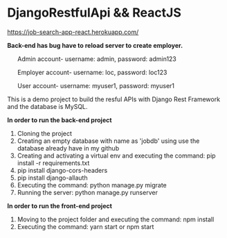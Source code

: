 # DjangoRestfulApi && ReactJS

https://job-search-app-react.herokuapp.com/

<p><strong>Back-end has bug have to reload server to create employer.</strong></p>
<ol>
 <p>Admin account- username: admin, password: admin123 </p>
 <p>Employer account- username: loc, password: loc123 </p>
 <p>User account- username: myuser1, password: myuser1 </p>
</ol>

 
<p>This is a demo project to build the resful APIs with Django Rest Framework and the database is MySQL.</p>
<p><strong>In order to run the back-end project</strong></p>
<ol>
  <li>Cloning the project</li>
  <li>Creating an empty database with name as 'jobdb' using use the database already have in my github</li>
  <li>Creating and activating a virtual env and executing the command: pip install -r requirements.txt</li>
  <li>pip install django-cors-headers </li>
  <li>pip install django-allauth </li>
  <li>Executing the command: python manage.py migrate</li>
  <li>Running the server: python manage.py runserver</li>
</ol>

<p><strong>In order to run the front-end project</strong></p>
<ol>
  <li>Moving to the project folder and executing the command: npm install</li>
  <li>Executing the command: yarn start or npm start</li>
</ol>

